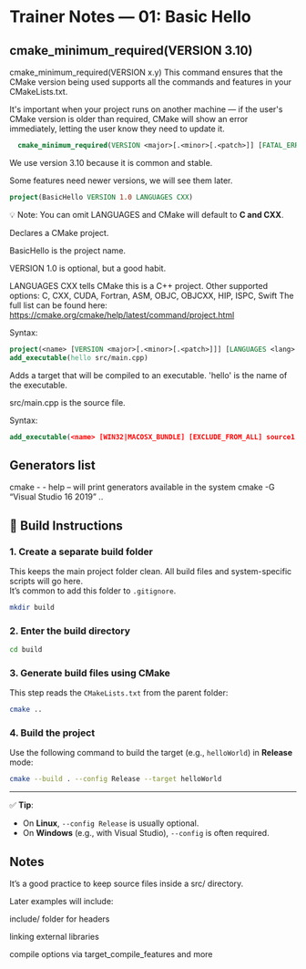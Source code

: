 # Trainer Notes — 01: Basic Hello

## cmake_minimum_required(VERSION 3.10)

cmake_minimum_required(VERSION x.y)
This command ensures that the CMake version being used supports all the commands and features in your CMakeLists.txt.

It's important when your project runs on another machine — if the user's CMake version is older than required, CMake will show an error immediately, letting the user know they need to update it.

```cmake
  cmake_minimum_required(VERSION <major>[.<minor>[.<patch>]] [FATAL_ERROR])
```

We use version 3.10 because it is common and stable.

Some features need newer versions, we will see them later.

```cmake
project(BasicHello VERSION 1.0 LANGUAGES CXX)
```

💡 Note: You can omit LANGUAGES and CMake will default to **C and CXX**.

Declares a CMake project.

BasicHello is the project name.

VERSION 1.0 is optional, but a good habit.

LANGUAGES CXX tells CMake this is a C++ project.
Other supported options: C, CXX, CUDA, Fortran, ASM, OBJC, OBJCXX, HIP, ISPC, Swift
The full list can be found here: <https://cmake.org/cmake/help/latest/command/project.html>

Syntax:

```cmake
project(<name> [VERSION <major>[.<minor>[.<patch>]]] [LANGUAGES <lang>...])
add_executable(hello src/main.cpp)
```

Adds a target that will be compiled to an executable.
'hello' is the name of the executable.

src/main.cpp is the source file.

Syntax:

```cmake
add_executable(<name> [WIN32|MACOSX_BUNDLE] [EXCLUDE_FROM_ALL] source1 [source2 ...])
```

## Generators list

cmake  - - help – will print generators available in the system
cmake -G “Visual Studio 16 2019” ..

## 🔧 Build Instructions

### 1. Create a separate build folder

This keeps the main project folder clean. All build files and system-specific scripts will go here.  
It’s common to add this folder to `.gitignore`.

```bash
mkdir build
```

### 2. Enter the build directory

```bash
cd build
```

### 3. Generate build files using CMake

This step reads the `CMakeLists.txt` from the parent folder:

```bash
cmake ..
```

### 4. Build the project

Use the following command to build the target (e.g., `helloWorld`) in **Release** mode:

```bash
cmake --build . --config Release --target helloWorld
```

---

✅ **Tip**:  

- On **Linux**, `--config Release` is usually optional.  
- On **Windows** (e.g., with Visual Studio), `--config` is often required.

## Notes

It’s a good practice to keep source files inside a src/ directory.

Later examples will include:

include/ folder for headers

linking external libraries

compile options via target_compile_features and more
